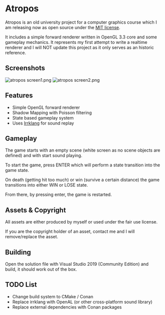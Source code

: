 # Atropos

Atropos is an old university project for a computer graphics course which I am releasing now as open source under the [MIT license](http://opensource.org/licenses/MIT).

It includes a simple forward renderer written in OpenGL 3.3 core and some gameplay mechanics. It represents my first attempt to write a realtime renderer and I will NOT update this project as it only serves as an historic reference.

## Screenshots

![atropos screen1.png]()
![atropos screen2.png]()

## Features

* Simple OpenGL forward renderer
* Shadow Mapping with Poisson filtering
* State based gameplay system
* Uses [Irrklang](http://www.ambiera.com/irrklang/) for sound replay

## Gameplay

The game starts with an empty scene (white screen as no scene objects are defined) and with start sound playing.

To start the game, press ENTER which will perform a state transition into the game state.

On death (getting hit too much) or win (survive a certain distance) the game transitions into either WIN or LOSE state.

From there, by pressing enter, the game is restarted.

## Assets & Copyright

All assets are either produced by myself or used  under the fair use license.

If you are the copyright holder of an asset, contact me and I will remove/replace the asset.

## Building

Open the solution file with Visual Studio 2019 (Community Edition) and build, it should work out of the box.

## TODO List

- Change build system to CMake / Conan
- Replace irrklang with OpenAL (or other cross-platform sound library)
- Replace external dependencies with Conan packages